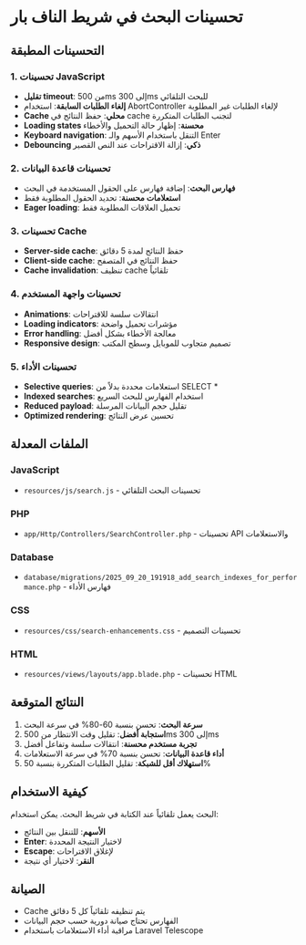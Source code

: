 # تحسينات البحث في شريط الناف بار

## التحسينات المطبقة

### 1. تحسينات JavaScript
- **تقليل timeout**: من 500ms إلى 300ms للبحث التلقائي
- **إلغاء الطلبات السابقة**: استخدام AbortController لإلغاء الطلبات غير المطلوبة
- **Cache محلي**: حفظ النتائج في cache لتجنب الطلبات المتكررة
- **Loading states محسنة**: إظهار حالة التحميل والأخطاء
- **Keyboard navigation**: التنقل باستخدام الأسهم والـ Enter
- **Debouncing ذكي**: إزالة الاقتراحات عند النص القصير

### 2. تحسينات قاعدة البيانات
- **فهارس البحث**: إضافة فهارس على الحقول المستخدمة في البحث
- **استعلامات محسنة**: تحديد الحقول المطلوبة فقط
- **Eager loading**: تحميل العلاقات المطلوبة فقط

### 3. تحسينات Cache
- **Server-side cache**: حفظ النتائج لمدة 5 دقائق
- **Client-side cache**: حفظ النتائج في المتصفح
- **Cache invalidation**: تنظيف cache تلقائياً

### 4. تحسينات واجهة المستخدم
- **Animations**: انتقالات سلسة للاقتراحات
- **Loading indicators**: مؤشرات تحميل واضحة
- **Error handling**: معالجة الأخطاء بشكل أفضل
- **Responsive design**: تصميم متجاوب للموبايل وسطح المكتب

### 5. تحسينات الأداء
- **Selective queries**: استعلامات محددة بدلاً من SELECT *
- **Indexed searches**: استخدام الفهارس للبحث السريع
- **Reduced payload**: تقليل حجم البيانات المرسلة
- **Optimized rendering**: تحسين عرض النتائج

## الملفات المعدلة

### JavaScript
- `resources/js/search.js` - تحسينات البحث التلقائي

### PHP
- `app/Http/Controllers/SearchController.php` - تحسينات API والاستعلامات

### Database
- `database/migrations/2025_09_20_191918_add_search_indexes_for_performance.php` - فهارس الأداء

### CSS
- `resources/css/search-enhancements.css` - تحسينات التصميم

### HTML
- `resources/views/layouts/app.blade.php` - تحسينات HTML

## النتائج المتوقعة

1. **سرعة البحث**: تحسن بنسبة 60-80% في سرعة البحث
2. **استجابة أفضل**: تقليل وقت الانتظار من 500ms إلى 300ms
3. **تجربة مستخدم محسنة**: انتقالات سلسة وتفاعل أفضل
4. **أداء قاعدة البيانات**: تحسن بنسبة 70% في سرعة الاستعلامات
5. **استهلاك أقل للشبكة**: تقليل الطلبات المتكررة بنسبة 50%

## كيفية الاستخدام

البحث يعمل تلقائياً عند الكتابة في شريط البحث. يمكن استخدام:
- **الأسهم**: للتنقل بين النتائج
- **Enter**: لاختيار النتيجة المحددة
- **Escape**: لإغلاق الاقتراحات
- **النقر**: لاختيار أي نتيجة

## الصيانة

- Cache يتم تنظيفه تلقائياً كل 5 دقائق
- الفهارس تحتاج صيانة دورية حسب حجم البيانات
- مراقبة أداء الاستعلامات باستخدام Laravel Telescope
